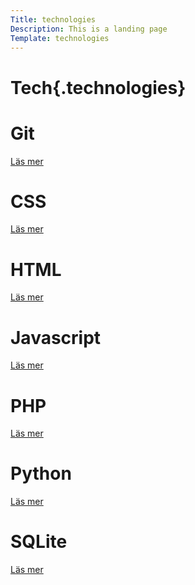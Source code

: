 ```yaml
---
Title: technologies
Description: This is a landing page
Template: technologies
---
```


# Tech{.technologies}

<div class="box box1">
    <h1>Git</h1>
    <a href="%base_url%?technology/git">Läs mer</a>
</div>
<div class="box box2">
    <h1>CSS</h1>
    <a href="%base_url%?technology/css">Läs mer</a>
</div>
<div class="box box3">
    <h1>HTML</h1>
    <a href="%base_url%?technology/html">Läs mer</a>
</div>
<div class="box box4">
    <h1>Javascript</h1>
    <a href="%base_url%?technology/javascript">Läs mer</a>
</div>
<div class="box box5">
    <h1>PHP</h1>
    <a href="%base_url%?technology/php">Läs mer</a>
</div>
<div class="box box6">
    <h1>Python</h1>
    <a href="%base_url%?technology/python">Läs mer</a>
</div>
<div class="box box7">
    <h1>SQLite</h1>
    <a href="%base_url%?technology/sqlite">Läs mer</a>
</div>
